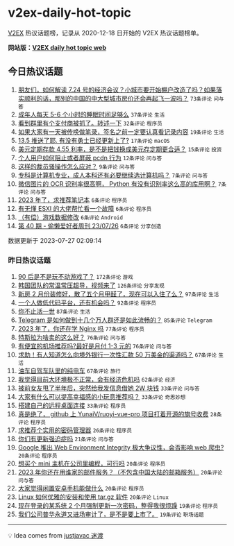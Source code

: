 # v2ex-daily-hot-topic

[V2EX](https://www.v2ex.com/) 热议话题榜，记录从 2020-12-18 日开始的 V2EX 热议话题榜单。

**网站版：[V2EX daily hot topic web](https://boojack.github.io/v2ex-daily-hot-topic-web/)**

## 今日热议话题

<!-- TODAY BEGIN -->

1. [朋友们，如何解读 7.24 号的经济会议？小城市要开始棚户改造了吗？如果落实顺利的话，那别的中国的中大型城市房价还会再起飞一波吗？](https://www.v2ex.com/t/960065) `73条评论` `问与答`
1. [成年人每天 5-6 个小时的睡眠时间足够么](https://www.v2ex.com/t/960074) `37条评论` `生活`
1. [看到群里有个支付商被抓了。转述一下](https://www.v2ex.com/t/960078) `32条评论` `程序员`
1. [如果大家有一天被传唤做笔录，签名之前一定要认真看记录内容](https://www.v2ex.com/t/960076) `19条评论` `生活`
1. [13.5 推送了耶. 有没有勇士已经更新上了?](https://www.v2ex.com/t/960070) `17条评论` `macOS`
1. [美元定期存款 4.55 利率，是不是把钱换成美元存定期更合适？](https://www.v2ex.com/t/960069) `15条评论` `投资`
1. [个人用户如何阻止或者屏蔽 pcdn 行为](https://www.v2ex.com/t/960068) `12条评论` `问与答`
1. [这样的裁员骚操作怎么应对？](https://www.v2ex.com/t/960084) `9条评论` `问与答`
1. [专科是计算机专业，成人本科还有必要继续选计算机吗？](https://www.v2ex.com/t/960075) `7条评论` `问与答`
1. [微信图片的 OCR 识别率很高啊， Python 有没有识别率这么高的库用啊？](https://www.v2ex.com/t/960062) `7条评论` `问与答`
1. [2023 年了，求推荐笔记本](https://www.v2ex.com/t/960085) `6条评论` `程序员`
1. [有无懂 ESXI 的大佬帮忙看一个故障](https://www.v2ex.com/t/960072) `6条评论` `程序员`
1. [（有偿）游戏数据修改](https://www.v2ex.com/t/960066) `6条评论` `Android`
1. [第 40 期 - 偷懒爱好者周刊 23/07/26](https://www.v2ex.com/t/960061) `6条评论` `分享创造`

数据更新于 2023-07-27 02:09:14

<!-- TODAY END -->

### 昨日热议话题

<!-- YESTERDAY BEGIN -->

1. [90 后是不是玩不动游戏了？](https://www.v2ex.com/t/959778) `172条评论` `游戏`
1. [韩国团队的常温常压超导，视频来了](https://www.v2ex.com/t/959789) `126条评论` `分享发现`
1. [新房 2 月份装修好，散了五个月甲醛了，现在可以入住了么？](https://www.v2ex.com/t/959773) `97条评论` `生活`
1. [一个人做低代码平台，还有机会吗？](https://www.v2ex.com/t/959868) `92条评论` `程序员`
1. [你不止活一世](https://www.v2ex.com/t/959747) `87条评论` `生活`
1. [Telegram 是如何做到十几个万人群还是如此流畅的？](https://www.v2ex.com/t/959739) `85条评论` `Telegram`
1. [2023 年了，你还在学 Nginx 吗](https://www.v2ex.com/t/959994) `77条评论` `程序员`
1. [特斯拉为啥卖的这么好？](https://www.v2ex.com/t/959951) `76条评论` `问与答`
1. [有便宜的机场推荐吗?最好是月付 1-3 元的](https://www.v2ex.com/t/959812) `76条评论` `问与答`
1. [求助！有人知道怎么向境外银行一次性汇款 50 万美金的渠道吗？](https://www.v2ex.com/t/960011) `67条评论` `生活`
1. [油车自驾车队里的纯电车](https://www.v2ex.com/t/959740) `67条评论` `旅行`
1. [我觉得目前大环境极不正常，会有经济危机吗](https://www.v2ex.com/t/959855) `62条评论` `经济`
1. [被前女友甩了半年后，突然给我发信息借她 2W 块钱](https://www.v2ex.com/t/960005) `33条评论` `问与答`
1. [大家有什么可以提高幸福感的小玩意推荐吗？](https://www.v2ex.com/t/959903) `33条评论` `奇思妙想`
1. [搭建自己的远程桌面连接](https://www.v2ex.com/t/959886) `33条评论` `程序员`
1. [真是绝了， github 上 YunaiV/ruoyi-vue-pro 项目打着开源的旗号收费](https://www.v2ex.com/t/960003) `28条评论` `程序员`
1. [求推荐个实用的密码管理器](https://www.v2ex.com/t/960015) `26条评论` `程序员`
1. [你们有更新强迫症吗](https://www.v2ex.com/t/959834) `21条评论` `问与答`
1. [Google 推出 Web Environment Integrity 极大争议性，会否影响 web 爬虫?](https://www.v2ex.com/t/960032) `20条评论` `程序员`
1. [想买个 mini 主机在公司里编程，可行吗](https://www.v2ex.com/t/959970) `20条评论` `程序员`
1. [2023 年你还在用谁家的邮件服务？（不包含中国大陆的邮箱服务）](https://www.v2ex.com/t/959911) `20条评论` `问与答`
1. [大家觉得闲置安卓手机能做什么](https://www.v2ex.com/t/959822) `20条评论` `程序员`
1. [Linux 如何优雅的安装和使用 tar.gz 软件](https://www.v2ex.com/t/959787) `20条评论` `Linux`
1. [现在登录的某系统 2 个月强制更新一次密码，整得我很烦躁](https://www.v2ex.com/t/959918) `19条评论` `程序员`
1. [我们公司普华永道又进场审计了，是不是要上市了。](https://www.v2ex.com/t/959900) `19条评论` `职场话题`

<!-- YESTERDAY END -->

---

💡 Idea comes from [justjavac 迷渡](https://github.com/justjavac/)
